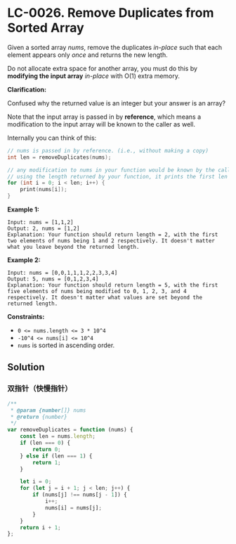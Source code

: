 # LC-0026. Remove Duplicates from Sorted Array

Given a sorted array _nums_, remove the duplicates _in-place_ such that each element appears only _once_ and returns the new length.

Do not allocate extra space for another array, you must do this by **modifying the input array** _in-place_ with O(1) extra memory.

**Clarification:**

Confused why the returned value is an integer but your answer is an array?

Note that the input array is passed in by **reference**, which means a modification to the input array will be known to the caller as well.

Internally you can think of this:

```C++
// nums is passed in by reference. (i.e., without making a copy)
int len = removeDuplicates(nums);

// any modification to nums in your function would be known by the caller.
// using the length returned by your function, it prints the first len elements.
for (int i = 0; i < len; i++) {
    print(nums[i]);
}
```

**Example 1:**

```text
Input: nums = [1,1,2]
Output: 2, nums = [1,2]
Explanation: Your function should return length = 2, with the first two elements of nums being 1 and 2 respectively. It doesn't matter what you leave beyond the returned length.
```

**Example 2:**

```text
Input: nums = [0,0,1,1,1,2,2,3,3,4]
Output: 5, nums = [0,1,2,3,4]
Explanation: Your function should return length = 5, with the first five elements of nums being modified to 0, 1, 2, 3, and 4 respectively. It doesn't matter what values are set beyond the returned length.
```

**Constraints:**

-   `0 <= nums.length <= 3 * 10^4`
-   `-10^4 <= nums[i] <= 10^4`
-   `nums` is sorted in ascending order.

## Solution

### 双指针（快慢指针）

```javascript
/**
 * @param {number[]} nums
 * @return {number}
 */
var removeDuplicates = function (nums) {
    const len = nums.length;
    if (len === 0) {
        return 0;
    } else if (len === 1) {
        return 1;
    }

    let i = 0;
    for (let j = i + 1; j < len; j++) {
        if (nums[j] !== nums[j - 1]) {
            i++;
            nums[i] = nums[j];
        }
    }
    return i + 1;
};
```
